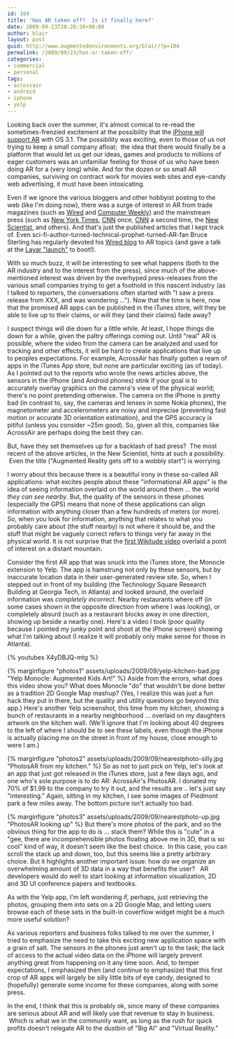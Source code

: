 ```yaml
---
id: 104
title: 'Has AR taken off?  Is it finally here?'
date: 2009-09-23T20:28:38+00:00
author: blair
layout: post
guid: http://www.augmentedenvironments.org/blair/?p=104
permalink: /2009/09/23/has-ar-taken-off/
categories:
- commercial
- personal
tags:
- acrossair
- android
- iphone
- yelp
---
```


Looking back over the summer, it's almost comical to re-read the sometimes-frenzied excitement at the possibility that the [iPhone will support AR](http://gamesalfresco.com/2009/07/14/has-augmented-reality-arrived-to-the-iphone/) with OS 3.1.  The possibility was exciting, even to those of us not trying to keep a small company afloat;  the idea that there would finally be a platform that would let us get our ideas, games and products to millions of eager customers was an unfamiliar feeling for those of us who have been doing AR for a (very long) while. And for the dozen or so small AR companies, surviving on contract work for movies web sites and eye-candy web advertising, it must have been intoxicating.

Even if we ignore the various bloggers and other hobbyist posting to the web (like I'm doing now), there was a surge of interest in AR from trade magazines (such as [Wired](http://www.wired.com/gadgetlab/2009/09/ar-contact-lens/) and [Computer Weekly](http://www.computerweekly.com/Articles/2009/08/21/237397/smartphones-is-there-anything-they-cant-do.htm)) and the mainstream press (such as [New York Times](http://www.nytimes.com/2009/07/12/business/12proto.html?_r=1&scp=1&sq=blair%20macintyre&st=cse), [CNN](http://www.cnn.com/2008/TECH/07/02/digital.augmentedreality/index.html?iref=newssearch) once, [CNN](http://www.cnn.com/2009/TECH/08/05/augmented.reality.phone.apps/index.html?iref=newssearch) a second time, the [New Scientist](http://www.newscientist.com/article/mg20327267.700-augmented-reality-gets-off-to-a-wobbly-start.html), and others).  And that's just the published articles that I kept track of.  Even sci-fi-author-turned-technical-prophet-turned-AR-fan Bruce Sterling has regularly devoted his [Wired blog](http://www.wired.com/beyond_the_beyond/) to AR topics (and gave a talk at the [Layar "launch"](http://www.vimeo.com/6189763) to boot!).

With so much buzz, it will be interesting to see what happens (both to the AR industry and to the interest from the press), since much of the above-mentioned interest was driven by the overhyped press-releases from the various small companies trying to get a foothold in this nascent industry (as I talked to reporters, the conversations often started with "I saw a press release from XXX, and was wondering ...").  Now that the time is here, now that the promised AR apps can be published in the iTunes store, will they be able to live up to their claims, or will they (and their claims) fade away?

I suspect things will die down for a little while.  At least, I hope things die down for a while, given the paltry offerings coming out.  Until "real" AR is possible, where the video from the camera can be analyzed and used for tracking and other effects, it will be hard to create applications that live up to peoples expectations.  For example, AcrossAir has finally gotten a ream of apps in the iTunes App store, but none are particular exciting (as of today).  As I pointed out to the reports who wrote the news articles above, the sensors in the iPhone (and Android phones) stink if your goal is to accurately overlay graphics on the camera's view of the physical world;  there's no point pretending otherwise.  The camera on the iPhone is pretty bad (in contrast to, say, the cameras and lenses in some Nokia phones), the magnetometer and accelerometers are noisy and imprecise (preventing fast motion or accurate 3D orientation estimation), and the GPS accuracy is pitiful (unless you consider ~25m good).  So, given all this, companies like AcrossAir are perhaps doing the best they can.

But, have they set themselves up for a backlash of bad press?  The most recent of the above articles, in the New Scientist, hints at such a possibility.  Even the title ("Augmented Reality gets off to a wobbly start") is worrying.

I worry about this because there is a beautiful irony in these so-called AR applications:  what excites people about these "informational AR apps" is the idea of seeing information overlaid on the world around them ... the world _they can see nearby_.  But, the quality of the sensors in these phones (especially the GPS) means that none of these applications can align information with anything closer than a few hundreds of meters (or more).  So, when you look for information, anything that relates to what you probably care about (the stuff nearby) is not where it should be, and the stuff that might be vaguely correct refers to things very far away in the physical world.  It is not surprise that the [first Wikitude video](http://www.youtube.com/watch?v=8EA8xlicmT8) overlaid a point of interest on a distant mountain.

Consider the first AR app that was snuck into the iTunes store, the Monocle extension to Yelp.  The app is hamstrung not only by these sensors, but by inaccurate location data in their user-generated review site.  So, when I stepped out in front of my building (the Technology Square Research Building at Georgia Tech, in Atlanta) and looked around, the overlaid information was _completely incorrect_.  Nearby restaurants where off (in some cases shown in the opposite direction from where I was looking), or completely absurd (such as a restaurant blocks away in one direction, showing up beside a nearby one).  Here's a video I took (poor quality because I pointed my junky point and shoot at the iPhone screen) showing what I'm talking about (I realize it will probably only make sense for those in Atlanta).

{% youtubes X4yDBJQ-mtg %} 

{% marginfigure "photos1" assets/uploads/2009/09/yelp-kitchen-bad.jpg "Yelp Monocle:  Augmented Kids Art!" %}
Aside from the errors, what does this video show you?  What does Monocle "do" that wouldn't be done better as a tradition 2D Google Map mashup? (Yes, I realize this was just a fun hack they put in there, but the quality and utility questions go beyond this app.) Here's another Yelp screenshot, this time from my kitchen, showing a bunch of restaurants in a nearby neighborhood ... overlaid on my daughters artwork on the kitchen wall.  (We'll ignore that I'm looking about 40 degrees to the left of where I should be to see these labels, even though the iPhone is actually placing me on the street in front of my house, close enough to were I am.)

{% marginfigure "photos2" assets/uploads/2009/09/nearestphoto-silly.jpg "PhotosAR from my kitchen." %}
So as not to just pick on Yelp, let's look at an app that just got released in the iTunes store, just a few days ago, and one who's sole purpose is to do AR:  AcrossAir's PhotosAR.  I donated my 70% of $1.99 to the company to try it out, and the results are .. let's just say "interesting." Again, sitting in my kitchen, I see some images of Piedmont park a few miles away.  The bottom picture isn't actually too bad.

{% marginfigure "photos3" assets/uploads/2009/09/nearestphoto-up.jpg "PhotosAR looking up" %}
But there's more photos of the park, and so the obvious thing for the app to do is ... stack them?  While this is "cute" in a "gee, there are incomprehensible photos floating above me in 3D, that is so cool" kind of way, it doesn't seem like the best choice.  In this case, you can scroll the stack up and down, too, but this seems like a pretty arbitrary choice.  But it highlights another important issue: how do we organize an overwhelming amount of 3D data in a way that benefits the user?   AR developers would do well to start looking at information visualization, 2D and 3D UI conference papers and textbooks.

As with the Yelp app, I'm left wondering if, perhaps, just retrieving the photos, grouping them into sets on a 2D Google Map, and letting users browse each of these sets in the built-in coverflow widget might be a much more useful solution?

As various reporters and business folks talked to me over the summer, I tried to emphasize the need to take this exciting new application space with a grain of salt.  The sensors in the phones just aren't up to the task;  the lack of access to the actual video data on the iPhone will largely prevent anything great from happening on it any time soon.   And, to temper expectations, I emphasized then (and continue to emphasize) that this first crop of AR apps will largely be silly little bits of eye candy, designed to (hopefully) generate some income for these companies, along with some press.

In the end, I think that this is probably ok, since many of these companies are serious about AR and will likely use that revenue to stay in business.  Which is what we in the community want, as long as the rush for quick profits doesn't relegate AR to the dustbin of "Big AI" and "Virtual Reality."
